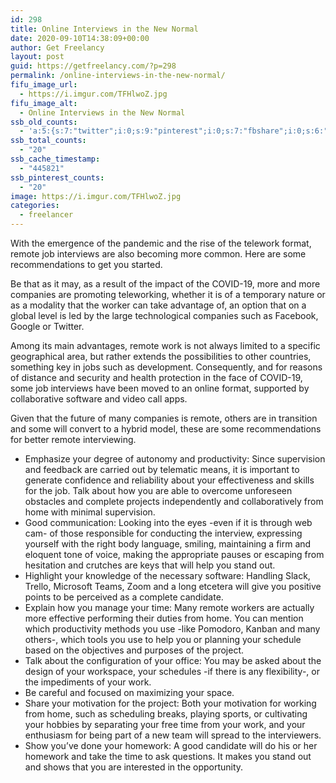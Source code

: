 ```yaml
---
id: 298
title: Online Interviews in the New Normal
date: 2020-09-10T14:38:09+00:00
author: Get Freelancy
layout: post
guid: https://getfreelancy.com/?p=298
permalink: /online-interviews-in-the-new-normal/
fifu_image_url:
  - https://i.imgur.com/TFHlwoZ.jpg
fifu_image_alt:
  - Online Interviews in the New Normal
ssb_old_counts:
  - 'a:5:{s:7:"twitter";i:0;s:9:"pinterest";i:0;s:7:"fbshare";i:0;s:6:"reddit";i:0;s:6:"tumblr";i:0;}'
ssb_total_counts:
  - "20"
ssb_cache_timestamp:
  - "445821"
ssb_pinterest_counts:
  - "20"
image: https://i.imgur.com/TFHlwoZ.jpg
categories:
  - freelancer
---
```

With the emergence of the pandemic and the rise of the telework format, remote job interviews are also becoming more common. Here are some recommendations to get you started.

Be that as it may, as a result of the impact of the COVID-19, more and more companies are promoting teleworking, whether it is of a temporary nature or as a modality that the worker can take advantage of, an option that on a global level is led by the large technological companies such as Facebook, Google or Twitter.

Among its main advantages, remote work is not always limited to a specific geographical area, but rather extends the possibilities to other countries, something key in jobs such as development. Consequently, and for reasons of distance and security and health protection in the face of COVID-19, some job interviews have been moved to an online format, supported by collaborative software and video call apps.

Given that the future of many companies is remote, others are in transition and some will convert to a hybrid model, these are some recommendations for better remote interviewing.

  * Emphasize your degree of autonomy and productivity: Since supervision and feedback are carried out by telematic means, it is important to generate confidence and reliability about your effectiveness and skills for the job. Talk about how you are able to overcome unforeseen obstacles and complete projects independently and collaboratively from home with minimal supervision.
  * Good communication: Looking into the eyes -even if it is through web cam- of those responsible for conducting the interview, expressing yourself with the right body language, smiling, maintaining a firm and eloquent tone of voice, making the appropriate pauses or escaping from hesitation and crutches are keys that will help you stand out.
  * Highlight your knowledge of the necessary software: Handling Slack, Trello, Microsoft Teams, Zoom and a long etcetera will give you positive points to be perceived as a complete candidate.
  * Explain how you manage your time: Many remote workers are actually more effective performing their duties from home. You can mention which productivity methods you use -like Pomodoro, Kanban and many others-, which tools you use to help you or planning your schedule based on the objectives and purposes of the project.
  * Talk about the configuration of your office: You may be asked about the design of your workspace, your schedules -if there is any flexibility-, or the impediments of your work.
  * Be careful and focused on maximizing your space.
  * Share your motivation for the project: Both your motivation for working from home, such as scheduling breaks, playing sports, or cultivating your hobbies by separating your free time from your work, and your enthusiasm for being part of a new team will spread to the interviewers.
  * Show you&#8217;ve done your homework: A good candidate will do his or her homework and take the time to ask questions. It makes you stand out and shows that you are interested in the opportunity.